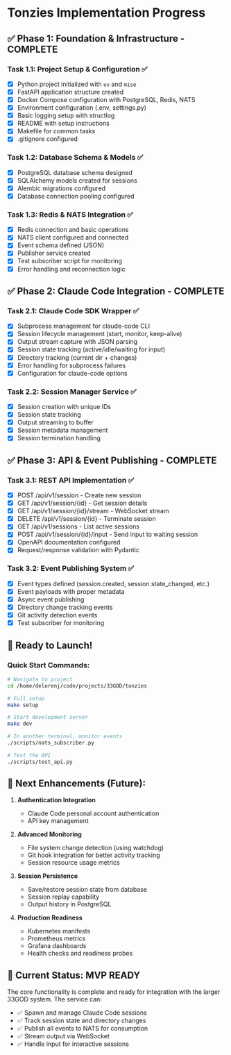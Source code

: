# Tonzies Implementation Progress

## ✅ Phase 1: Foundation & Infrastructure - COMPLETE

### Task 1.1: Project Setup & Configuration ✅
- [x] Python project initialized with `uv` and `mise`
- [x] FastAPI application structure created
- [x] Docker Compose configuration with PostgreSQL, Redis, NATS
- [x] Environment configuration (.env, settings.py)
- [x] Basic logging setup with structlog
- [x] README with setup instructions
- [x] Makefile for common tasks
- [x] .gitignore configured

### Task 1.2: Database Schema & Models ✅
- [x] PostgreSQL database schema designed
- [x] SQLAlchemy models created for sessions
- [x] Alembic migrations configured
- [x] Database connection pooling configured

### Task 1.3: Redis & NATS Integration ✅
- [x] Redis connection and basic operations
- [x] NATS client configured and connected
- [x] Event schema defined (JSON)
- [x] Publisher service created
- [x] Test subscriber script for monitoring
- [x] Error handling and reconnection logic

## ✅ Phase 2: Claude Code Integration - COMPLETE

### Task 2.1: Claude Code SDK Wrapper ✅
- [x] Subprocess management for claude-code CLI
- [x] Session lifecycle management (start, monitor, keep-alive)
- [x] Output stream capture with JSON parsing
- [x] Session state tracking (active/idle/waiting for input)
- [x] Directory tracking (current dir + changes)
- [x] Error handling for subprocess failures
- [x] Configuration for claude-code options

### Task 2.2: Session Manager Service ✅
- [x] Session creation with unique IDs
- [x] Session state tracking
- [x] Output streaming to buffer
- [x] Session metadata management
- [x] Session termination handling

## ✅ Phase 3: API & Event Publishing - COMPLETE

### Task 3.1: REST API Implementation ✅
- [x] POST /api/v1/session - Create new session
- [x] GET /api/v1/session/{id} - Get session details
- [x] GET /api/v1/session/{id}/stream - WebSocket stream
- [x] DELETE /api/v1/session/{id} - Terminate session
- [x] GET /api/v1/sessions - List active sessions
- [x] POST /api/v1/session/{id}/input - Send input to waiting session
- [x] OpenAPI documentation configured
- [x] Request/response validation with Pydantic

### Task 3.2: Event Publishing System ✅
- [x] Event types defined (session.created, session.state_changed, etc.)
- [x] Event payloads with proper metadata
- [x] Async event publishing
- [x] Directory change tracking events
- [x] Git activity detection events
- [x] Test subscriber for monitoring

## 🚀 Ready to Launch!

### Quick Start Commands:
```bash
# Navigate to project
cd /home/delorenj/code/projects/33GOD/tonzies

# Full setup
make setup

# Start development server
make dev

# In another terminal, monitor events
./scripts/nats_subscriber.py

# Test the API
./scripts/test_api.py
```

## 📝 Next Enhancements (Future):

1. **Authentication Integration**
   - Claude Code personal account authentication
   - API key management

2. **Advanced Monitoring**
   - File system change detection (using watchdog)
   - Git hook integration for better activity tracking
   - Session resource usage metrics

3. **Session Persistence**
   - Save/restore session state from database
   - Session replay capability
   - Output history in PostgreSQL

4. **Production Readiness**
   - Kubernetes manifests
   - Prometheus metrics
   - Grafana dashboards
   - Health checks and readiness probes

## 🎯 Current Status: MVP READY

The core functionality is complete and ready for integration with the larger 33GOD system. The service can:
- ✅ Spawn and manage Claude Code sessions
- ✅ Track session state and directory changes
- ✅ Publish all events to NATS for consumption
- ✅ Stream output via WebSocket
- ✅ Handle input for interactive sessions
